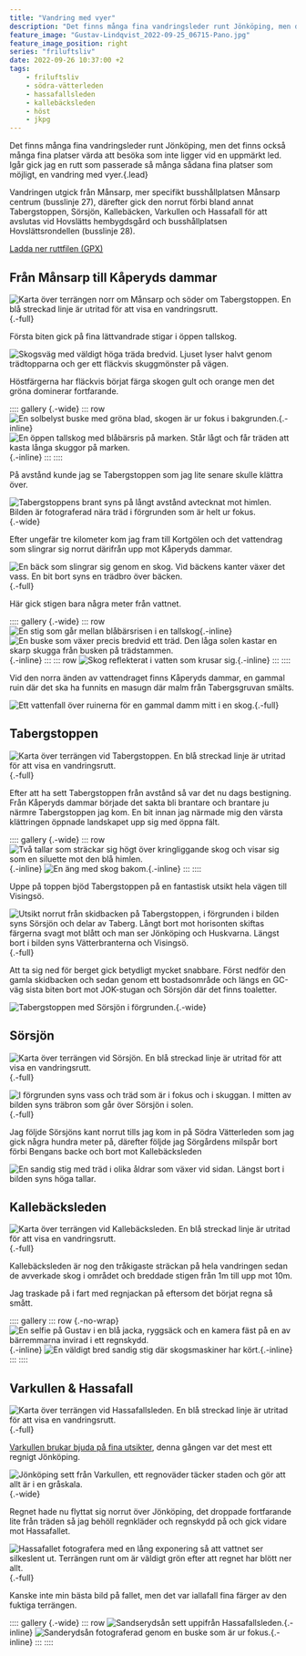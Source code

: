 ```yaml
---
title: "Vandring med vyer"
description: "Det finns många fina vandringsleder runt Jönköping, men det finns också många fina platser värda att besöka som inte ligger vid en uppmärkt led. Igår gick jag en rutt som passerade så många sådana fina platser som möjligt, en vandring med vyer."
feature_image: "Gustav-Lindqvist_2022-09-25_06715-Pano.jpg"
feature_image_position: right
series: "friluftsliv"
date: 2022-09-26 10:37:00 +2
tags:
    - friluftsliv
    - södra-vätterleden
    - hassafallsleden
    - kallebäcksleden
    - höst
    - jkpg
---
```


Det finns många fina vandringsleder runt Jönköping, men det finns också många fina platser värda att besöka som inte ligger vid en uppmärkt led. Igår gick jag en rutt som passerade så många sådana fina platser som möjligt, en vandring med vyer.{.lead}

Vandringen utgick från Månsarp, mer specifikt busshållplatsen Månsarp centrum (busslinje 27), därefter gick den norrut förbi bland annat Tabergstoppen, Sörsjön, Kallebäcken, Varkullen och Hassafall för att avslutas vid Hovslätts hembygdsgård och busshållplatsen Hovslättsrondellen (busslinje 28).

<a id="ladda-ner-ruttfilen" href="Månsarp→Kåperyd→Taberg→Varkullen→Hassafall.gpx" class="Button" download>Ladda ner ruttfilen (GPX)</a>

## Från Månsarp till Kåperyds dammar

![Karta över terrängen norr om Månsarp och söder om Tabergstoppen. En blå streckad linje är utritad för att visa en vandringsrutt.](Karta_Kåperyd.jpg){.-full}

Första biten gick på fina lättvandrade stigar i öppen tallskog.

![Skogsväg med väldigt höga träda bredvid. Ljuset lyser halvt genom trädtopparna och ger ett fläckvis skuggmönster på vägen.](Gustav-Lindqvist_2022-09-25_06712-Pano.jpg)

Höstfärgerna har fläckvis börjat färga skogen gult och orange men det gröna dominerar fortfarande.

:::: gallery {.-wide}
::: row
![En solbelyst buske med gröna blad, skogen är ur fokus i bakgrunden.](Gustav-Lindqvist_2022-09-25_06720-Pano.jpg){.-inline}
![En öppen tallskog med blåbärsris på marken. Står lågt och får träden att kasta långa skuggor på marken.](Gustav-Lindqvist_2022-09-25_06722-Pano.jpg){.-inline}
:::
::::

På avstånd kunde jag se Tabergstoppen som jag lite senare skulle klättra över.

![Tabergstoppens brant syns på långt avstånd avtecknat mot himlen. Bilden är fotograferad nära träd i förgrunden som är helt ur fokus.](Gustav-Lindqvist_2022-09-25_06723.jpg){.-wide}

Efter ungefär tre kilometer kom jag fram till Kortgölen och det vattendrag som slingrar sig norrut därifrån upp mot Kåperyds dammar.

![En bäck som slingrar sig genom en skog. Vid bäckens kanter växer det vass. En bit bort syns en trädbro över bäcken.](Gustav-Lindqvist_2022-09-25_06729-Pano.jpg){.-full}

Här gick stigen bara några meter från vattnet.

:::: gallery {.-wide}
::: row
![En stig som går mellan blåbärsrisen i en tallskog](Gustav-Lindqvist_2022-09-25_06742-Pano.jpg){.-inline}
![En buske som växer precis bredvid ett träd. Den låga solen kastar en skarp skugga från busken på trädstammen.](Gustav-Lindqvist_2022-09-25_06745-Pano.jpg){.-inline}
:::
::: row
![Skog reflekterat i vatten som krusar sig.](Gustav-Lindqvist_2022-09-25_06755-Pano.jpg){.-inline}
:::
::::

Vid den norra änden av vattendraget finns Kåperyds dammar, en gammal ruin där det ska ha funnits en masugn där malm från Tabergsgruvan smälts.

![Ett vattenfall över ruinerna för en gammal damm mitt i en skog.](Gustav-Lindqvist_2022-09-25_06767-Pano.jpg "Kåperyds dammar"){.-full}

## Tabergstoppen

![Karta över terrängen vid Tabergstoppen. En blå streckad linje är utritad för att visa en vandringsrutt.](Karta_Tabergstoppen.jpg){.-full}

Efter att ha sett Tabergstoppen från avstånd så var det nu dags bestigning. Från Kåperyds dammar började det sakta bli brantare och brantare ju närmre Tabergstoppen jag kom. En bit innan jag närmade mig den värsta klättringen öppnade landskapet upp sig med öppna fält.

:::: gallery {.-wide}
::: row
![Två tallar som sträckar sig högt över kringliggande skog och visar sig som en siluette mot den blå himlen.](Gustav-Lindqvist_2022-09-25_06777.jpg){.-inline}
![En äng med skog bakom.](Gustav-Lindqvist_2022-09-25_06778-Pano.jpg){.-inline}
:::
::::

Uppe på toppen bjöd Tabergstoppen på en fantastisk utsikt hela vägen till Visingsö.

![Utsikt norrut från skidbacken på Tabergstoppen, i förgrunden i bilden syns Sörsjön och delar av Taberg. Långt bort mot horisonten skiftas färgerna svagt mot blått och man ser Jönköping och Huskvarna. Längst bort i bilden syns Vätterbranterna och Visingsö.](Gustav-Lindqvist_2022-09-25_06798-Pano.jpg){.-full}

Att ta sig ned för berget gick betydligt mycket snabbare. Först nedför den gamla skidbacken och sedan genom ett bostadsområde och längs en GC-väg sista biten bort mot JOK-stugan och Sörsjön där det finns toaletter.

![Tabergstoppen med Sörsjön i förgrunden.](Gustav-Lindqvist_2022-09-25_06857.jpg "Tabergstoppen sett från Sörsjön."){.-wide}

## Sörsjön

![Karta över terrängen vid Sörsjön. En blå streckad linje är utritad för att visa en vandringsrutt.](Karta_Sörsjön.jpg){.-full}

![I förgrunden syns vass och träd som är i fokus och i skuggan. I mitten av bilden syns träbron som går över Sörsjön i solen.](Gustav-Lindqvist_2022-09-25_06858-Pano.jpg){.-full}

Jag följde Sörsjöns kant norrut tills jag kom in på Södra Vätterleden som jag gick några hundra meter på, därefter följde jag Sörgårdens milspår bort förbi Bengans backe och bort mot Kallebäcksleden

![En sandig stig med träd i olika åldrar som växer vid sidan. Längst bort i bilden syns höga tallar.](Gustav-Lindqvist_2022-09-25_06874-Pano.jpg)

## Kallebäcksleden

![Karta över terrängen vid Kallebäcksleden. En blå streckad linje är utritad för att visa en vandringsrutt.](Karta_Kallebäcksleden.jpg){.-full}

Kallebäcksleden är nog den tråkigaste sträckan på hela vandringen sedan de avverkade skog i området och breddade stigen från 1m till upp mot 10m.

Jag traskade på i fart med regnjackan på eftersom det börjat regna så smått.

:::: gallery
::: row {.-no-wrap}
![En selfie på Gustav i en blå jacka, ryggsäck och en kamera fäst på en av bärremmarna invirad i ett regnskydd.](20220925_144359.jpg){.-inline}
![En väldigt bred sandig stig där skogsmaskiner har kört.](20220925-WA0020_2.jpg){.-inline}
:::
::::

## Varkullen & Hassafall

![Karta över terrängen vid Hassafallsleden. En blå streckad linje är utritad för att visa en vandringsrutt.](Karta_Hassafallsleden.jpg){.-full}

[Varkullen brukar bjuda på fina utsikter](/2016/06/19/hassafallsleden/), denna gången var det mest ett regnigt Jönköping.

![Jönköping sett från Varkullen, ett regnoväder täcker staden och gör att allt är i en gråskala.](Gustav-Lindqvist_2022-09-25_06891-Pano.jpg){.-wide}

Regnet hade nu flyttat sig norrut över Jönköping, det droppade fortfarande lite från träden så jag behöll regnkläder och regnskydd på och gick vidare mot Hassafallet.

![Hassafallet fotografera med en lång exponering så att vattnet ser silkeslent ut. Terrängen runt om är väldigt grön efter att regnet har blött ner allt.](Gustav-Lindqvist_2022-09-25_06909.jpg "Hassafallet"){.-full}

Kanske inte min bästa bild på fallet, men det var iallafall fina färger av den fuktiga terrängen.

:::: gallery {.-wide}
::: row
![Sandserydsån sett uppifrån Hassafallsleden.](Gustav-Lindqvist_2022-09-25_06903.jpg){.-inline}
![Sanderydsån fotograferad genom en buske som är ur fokus.](Gustav-Lindqvist_2022-09-25_06915-Pano.jpg){.-inline}
:::
::::
